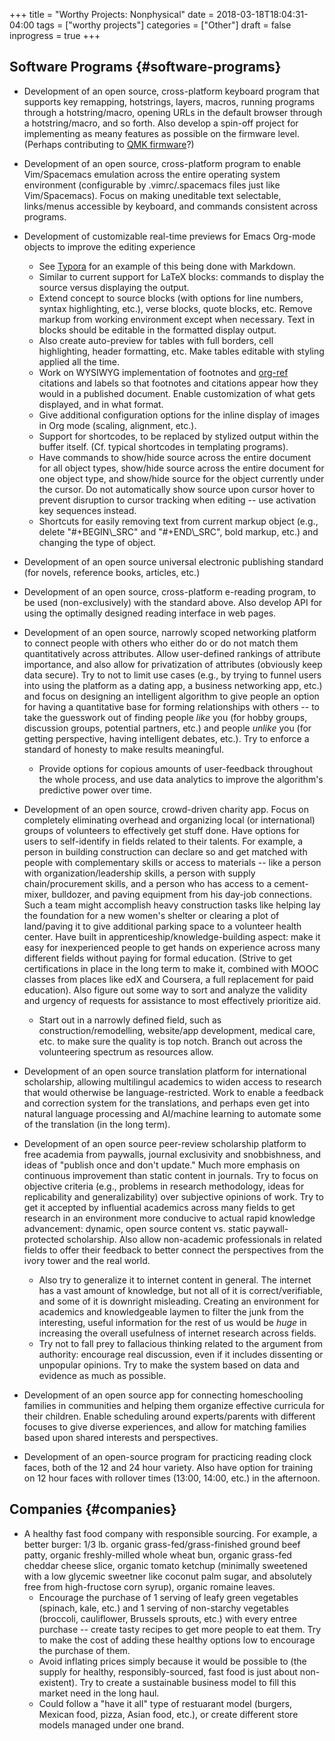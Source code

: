 +++
title = "Worthy Projects: Nonphysical"
date = 2018-03-18T18:04:31-04:00
tags = ["worthy projects"]
categories = ["Other"]
draft = false
inprogress = true
+++

## Software Programs {#software-programs}

-   Development of an open source, cross-platform keyboard program that supports key remapping, hotstrings, layers, macros, running programs through a hotstring/macro, opening URLs in the default browser through a hotstring/macro, and so forth. Also develop a spin-off project for implementing as meany features as possible on the firmware level. (Perhaps contributing to [QMK firmware](https://github.com/qmk/qmk%5Ffirmware/)?)
-   Development of an open source, cross-platform program to enable Vim/Spacemacs emulation across the entire operating system environment (configurable by .vimrc/.spacemacs files just like Vim/Spacemacs). Focus on making uneditable text selectable, links/menus accessible by keyboard, and commands consistent across programs.
-   Development of customizable real-time previews for Emacs Org-mode objects to improve the editing experience
    -   See [Typora](https://typora.io/) for an example of this being done with Markdown.
    -   Similar to current support for LaTeX blocks: commands to display the source versus displaying the output.
    -   Extend concept to source blocks (with options for line numbers, syntax highlighting, etc.), verse blocks, quote blocks, etc. Remove markup from working environment except when necessary. Text in blocks should be editable in the formatted display output.
    -   Also create auto-preview for tables with full borders, cell highlighting, header formatting, etc. Make tables editable with styling applied all the time.
    -   Work on WYSIWYG implementation of footnotes and [org-ref](https://github.com/jkitchin/org-ref) citations and labels so that footnotes and citations appear how they would in a published document. Enable customization of what gets displayed, and in what format.
    -   Give additional configuration options for the inline display of images in Org mode (scaling, alignment, etc.).
    -   Support for shortcodes, to be replaced by stylized output within the buffer itself. (Cf. typical shortcodes in templating programs).
    -   Have commands to show/hide source across the entire document for all object types, show/hide source across the entire document for one object type, and show/hide source for the object currently under the cursor. Do not automatically show source upon cursor hover to prevent disruption to cursor tracking when editing -- use activation key sequences instead.
    -   Shortcuts for easily removing text from current markup object (e.g., delete "#+BEGIN\\\_SRC" and "#+END\\\_SRC", bold markup, etc.) and changing the type of object.

-   Development of an open source universal electronic publishing standard (for novels, reference books, articles, etc.)
-   Development of an open source, cross-platform e-reading program, to be used (non-exclusively) with the standard above. Also develop API for using the optimally designed reading interface in web pages.
-   Development of an open source, narrowly scoped networking platform to connect people with others who either do or do not match them quantitatively across attributes. Allow user-defined rankings of attribute importance, and also allow for privatization of attributes (obviously keep data secure). Try to not to limit use cases (e.g., by trying to funnel users into using the platform as a dating app, a business networking app, etc.) and focus on designing an intelligent algorithm to give people an option for having a quantitative base for forming relationships with others -- to take the guesswork out of finding people _like_ you (for hobby groups, discussion groups, potential partners, etc.) and people _unlike_ you (for getting perspective, having intelligent debates, etc.). Try to enforce a standard of honesty to make results meaningful.
    -   Provide options for copious amounts of user-feedback throughout the whole process, and use data analytics to improve the algorithm's predictive power over time.

-   Development of an open source, crowd-driven charity app. Focus on completely eliminating overhead and organizing local (or international) groups of volunteers to effectively get stuff done. Have options for users to self-identify in fields related to their talents. For example, a person in building construction can declare so and get matched with people with complementary skills or access to materials -- like a person with organization/leadership skills, a person with supply chain/procurement skills, and a person who has access to a cement-mixer, bulldozer, and paving equipment from his day-job connections. Such a team might accomplish heavy construction tasks like helping lay the foundation for a new women's shelter or clearing a plot of land/paving it to give additional parking space to a volunteer health center. Have built in apprenticeship/knowledge-building aspect: make it easy for inexperienced people to get hands on experience across many different fields without paying for formal education. (Strive to get certifications in place in the long term to make it, combined with MOOC classes from places like edX and Coursera, a full replacement for paid education). Also figure out some way to sort and analyze the validity and urgency of requests for assistance to most effectively prioritize aid.
    -   Start out in a narrowly defined field, such as construction/remodelling, website/app development, medical care, etc. to make sure the quality is top notch. Branch out across the volunteering spectrum as resources allow.

-   Development of an open source translation platform for international scholarship, allowing multilingul academics to widen access to research that would otherwise be language-restricted. Work to enable a feedback and correction system for the translations, and perhaps even get into natural language processing and AI/machine learning to automate some of the translation (in the long term).
-   Development of an open source peer-review scholarship platform to free academia from paywalls, journal exclusivity and snobbishness, and ideas of "publish once and don't update." Much more emphasis on continuous improvement than static content in journals. Try to focus on objective criteria (e.g., problems in research methodology, ideas for replicability and generalizability) over subjective opinions of work. Try to get it accepted by influential academics across many fields to get research in an environment more conducive to actual rapid knowledge advancement: dynamic, open source content vs. static paywall-protected scholarship. Also allow non-academic professionals in related fields to offer their feedback to better connect the perspectives from the ivory tower and the real world.
    -   Also try to generalize it to internet content in general. The internet has a vast amount of knowledge, but not all of it is correct/verifiable, and some of it is downright misleading. Creating an environment for academics and knowledgeable laymen to filter the junk from the interesting, useful information for the rest of us would be _huge_ in increasing the overall usefulness of internet research across fields.
    -   Try not to fall prey to fallacious thinking related to the argument from authority: encourage real discussion, even if it includes dissenting or unpopular opinions. Try to make the system based on data and evidence as much as possible.

-   Development of an open source app for connecting homeschooling families in communities and helping them organize effective curricula for their children. Enable scheduling around experts/parents with different focuses to give diverse experiences, and allow for matching families based upon shared interests and perspectives.
-   Development of an open-source program for practicing reading clock faces, both of the 12 and 24 hour variety. Also have option for training on 12 hour faces with rollover times (13:00, 14:00, etc.) in the afternoon.


## Companies {#companies}

-   A healthy fast food company with responsible sourcing. For example, a better burger: 1/3 lb. organic grass-fed/grass-finished ground beef patty, organic freshly-milled whole wheat bun, organic grass-fed cheddar cheese slice, organic tomato ketchup (minimally sweetened with a low glycemic sweetner like coconut palm sugar, and absolutely free from high-fructose corn syrup), organic romaine leaves.
    -   Encourage the purchase of 1 serving of leafy green vegetables (spinach, kale, etc.) and 1 serving of non-starchy vegetables (broccoli, cauliflower, Brussels sprouts, etc.) with every entree purchase -- create tasty recipes to get more people to eat them. Try to make the cost of adding these healthy options low to encourage the purchase of them.
    -   Avoid inflating prices simply because it would be possible to (the supply for healthy, responsibly-sourced, fast food is just about non-existent). Try to create a sustainable business model to fill this market need in the long haul.
    -   Could follow a "have it all" type of restuarant model (burgers, Mexican food, pizza, Asian food, etc.), or create different store models managed under one brand.
